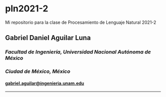 # pln2021-2
 Mi repositorio para la clase de Procesamiento de Lenguaje Natural 2021-2
## Gabriel Daniel Aguilar Luna
### _Facultad de Ingeniería, Universidad Nacional Autónoma de México_
### _Ciudad de México, México_
#### gabriel.aguilar@ingenieria.unam.edu
***